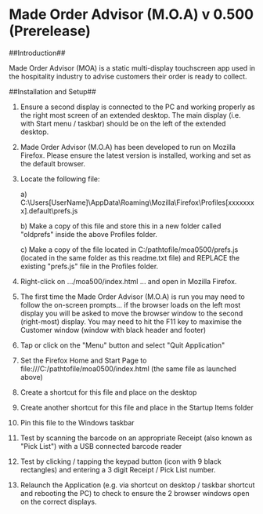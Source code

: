 # Made Order Advisor (M.O.A) v 0.500 (Prerelease)

##Introduction##

Made Order Advisor (MOA) is a static multi-display touchscreen app used in the hospitality industry to advise customers their order is ready to collect.


##Installation and Setup##

1. Ensure a second display is connected to the PC and working properly as the right most screen of an extended desktop. The main display (i.e. with Start menu / taskbar) should be on the left of the extended desktop.

2. Made Order Advisor (M.O.A) has been developed to run on Mozilla Firefox. Please ensure the latest version is installed, working and set as the default browser.

3. Locate the following file:

	a) C:\Users\[UserName]\AppData\Roaming\Mozilla\Firefox\Profiles\[xxxxxxxx].default\prefs.js

	b) Make a copy of this file and store this in a new folder called "oldprefs" inside the above Profiles folder.

	c) Make a copy of the file located in C:/pathtofile/moa0500/prefs.js (located in the same folder as this readme.txt file) and REPLACE the existing "prefs.js" file in the Profiles folder.

5. Right-click on .../moa500/index.html ... and open in Mozilla Firefox.

6. The first time the Made Order Advisor (M.O.A) is run you may need to follow the on-screen prompts... if the browser loads on the left most display you will be asked to move the browser window to the second (right-most) display. You may need to hit the F11 key to maximise the Customer window (window with black header and footer)

7. Tap or click on the "Menu" button and select "Quit Application"

8. Set the Firefox Home and Start Page to file:///C:/pathtofile/moa0500/index.html (the same file as launched above)

9. Create a shortcut for this file and place on the desktop

10. Create another shortcut for this file and place in the Startup Items folder

11. Pin this file to the Windows taskbar

12. Test by scanning the barcode on an appropriate Receipt (also known as "Pick List") with a USB connected barcode reader

13. Test by clicking / tapping the keypad button (icon with 9 black rectangles) and entering a 3 digit Receipt / Pick List number.

14. Relaunch the Application (e.g. via shortcut on desktop / taskbar shortcut and rebooting the PC) to check to ensure the 2 browser windows open on the correct displays.

